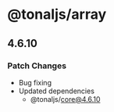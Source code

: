 # @tonaljs/array

## 4.6.10

### Patch Changes

- Bug fixing
- Updated dependencies
  - @tonaljs/core@4.6.10
